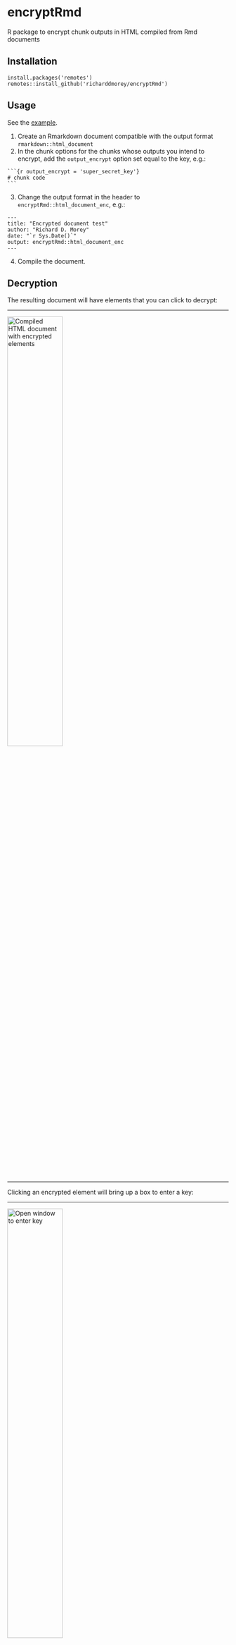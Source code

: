 # encryptRmd
R package to encrypt chunk outputs in HTML compiled from Rmd documents

## Installation

```
install.packages('remotes')
remotes::install_github('richarddmorey/encryptRmd')
```

## Usage

See the [example](https://github.com/richarddmorey/encryptRmd/blob/main/inst/examples/rmd_template.Rmd).

1. Create an Rmarkdown document compatible with the output format `rmarkdown::html_document`
2. In the chunk options for the chunks whose outputs you intend to encrypt, add the `output_encrypt` option set equal to the key, e.g.:

````
```{r output_encrypt = 'super_secret_key'}
# chunk code
```
````

3. Change the output format in the header to `encryptRmd::html_document_enc`, e.g.:

```
---
title: "Encrypted document test"
author: "Richard D. Morey"
date: "`r Sys.Date()`"
output: encryptRmd::html_document_enc
---
```

4. Compile the document.

## Decryption

The resulting document will have elements that you can click to decrypt:

---
<img alt="Compiled HTML document with encrypted elements" src="https://github.com/richarddmorey/encryptRmd/assets/1284826/6dc05cae-3b8e-4ff3-bc21-a5871844fd4b" style="width:50%;">

---

Clicking an encrypted element will bring up a box to enter a key:

---
<img alt="Open window to enter key" src="https://github.com/richarddmorey/encryptRmd/assets/1284826/510a4980-b081-43f7-a2e5-633150d6b456" style="width:50%;">

---

When you enter a key, all elements encrypted with that key will be decrypted and displayed.

---
<img alt="Page showing the first element decrypted" src="https://github.com/richarddmorey/encryptRmd/assets/1284826/8b04675c-119f-4bde-9452-8f3e0d29d632" style="width:50%;">

---

## Advanced usage

Will only encrypt elements that are handled by the `output` and `plot` [knitr hooks](https://bookdown.org/yihui/rmarkdown-cookbook/output-hooks.html). If you'd like to encrypt arbitrary content, you can use an `results='asis'` chunk and call the encryption function `encryptRmd::encrypt_content_html`.

If you'd like to use javascript to modify or apply rendering functions to the content after decryption, you can add a listener in the page for the event 'decrypted':

```
window.addEventListener('decrypted', function(e){
  const el = e.target;
  /* do stuff with el */
});
```

For an example, see the function that renders markdown and MathJax in [`inst/includes/encrypted_chunk.js`](https://github.com/richarddmorey/encryptRmd/blob/main/inst/includes/js/encrypted_chunk.js).

### Quarto (and non-html_document Rmds)

It is possible to use this package with other kinds of html documents, if you include the right chunks that inject the dependencies and explicitly set the knitr output hooks. An example can be found in the [examples directory](https://github.com/richarddmorey/encryptRmd/blob/main/inst/examples/quarto_template.qmd).
